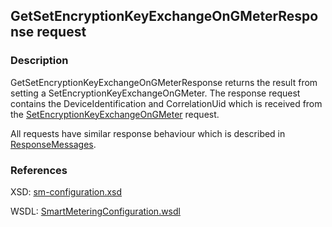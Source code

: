 ## GetSetEncryptionKeyExchangeOnGMeterResponse request

### Description
GetSetEncryptionKeyExchangeOnGMeterResponse returns the result from setting a SetEncryptionKeyExchangeOnGMeter. The response request contains the DeviceIdentification and CorrelationUid which is received from the [SetEncryptionKeyExchangeOnGMeter](SetEncryptionKeyExchangeOnGMeter.md) request.

All requests have similar response behaviour which is described in [ResponseMessages](./ResponseMessages.md).

### References

XSD: [sm-configuration.xsd](https://github.com/OSGP/Platform/blob/development/osgp-adapter-ws-smartmetering/src/main/webapp/WEB-INF/wsdl/smartmetering/schemas/sm-configuration.xsd)

WSDL: [SmartMeteringConfiguration.wsdl](https://github.com/OSGP/Platform/blob/development/osgp-adapter-ws-smartmetering/src/main/webapp/WEB-INF/wsdl/smartmetering/SmartMeteringConfiguration.wsdl)



